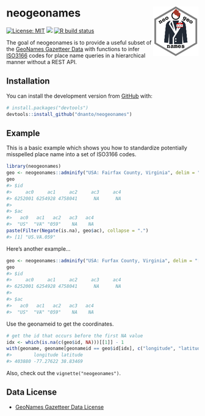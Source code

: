 
<!-- README.md is generated from README.Rmd. Please edit that file -->

# neogeonames <img src="man/figures/logo.png" align="right" width="120" />

<!-- badges: start -->

[![License:
MIT](https://img.shields.io/badge/license-MIT-blue.svg)](https://github.com/dnanto/neogeonames/blob/master/LICENSE)
[![](https://img.shields.io/badge/devel%20version-0.0.0.9000-blue.svg)](https://github.com/dnanto/neogeonames)
[![R build
status](https://github.com/dnanto/neogeonames/workflows/R-CMD-check/badge.svg)](https://github.com/dnanto/neogeonames/actions)
<!-- badges: end -->

The goal of neogeonames is to provide a useful subset of the [GeoNames
Gazetteer Data](http://download.geonames.org/export/dump/) with
functions to infer [ISO3166](https://en.wikipedia.org/wiki/ISO_3166)
codes for place name queries in a hierarchical manner without a REST
API.

## Installation

You can install the development version from
[GitHub](https://github.com/) with:

``` r
# install.packages("devtools")
devtools::install_github("dnanto/neogeonames")
```

## Example

This is a basic example which shows you how to standardize potentially
misspelled place name into a set of ISO3166 codes.

``` r
library(neogeonames)
geo <- neogeonames::adminify("USA: Fairfax County, Virginia", delim = "[:,]")
geo
#> $id
#>     ac0     ac1     ac2     ac3     ac4 
#> 6252001 6254928 4758041      NA      NA 
#> 
#> $ac
#>   ac0   ac1   ac2   ac3   ac4 
#>  "US"  "VA" "059"    NA    NA
paste(Filter(Negate(is.na), geo$ac), collapse = ".")
#> [1] "US.VA.059"
```

Here’s another example…

``` r
geo <- neogeonames::adminify("USA: Furfax County, Virginia", delim = "[:,]")
geo
#> $id
#>     ac0     ac1     ac2     ac3     ac4 
#> 6252001 6254928 4758041      NA      NA 
#> 
#> $ac
#>   ac0   ac1   ac2   ac3   ac4 
#>  "US"  "VA" "059"    NA    NA
```

Use the geonameid to get the coordinates.

``` r
# get the id that occurs before the first NA value
idx <- which(is.na(c(geo$id, NA)))[[1]] - 1
with(geoname, geoname[geonameid == geo$id[idx], c("longitude", "latitude")])
#>        longitude latitude
#> 403880 -77.27622 38.83469
```

Also, check out the `vignette("neogeonames")`.

## Data License

  - [GeoNames Gazetteer Data
    License](https://creativecommons.org/licenses/by/4.0/)
